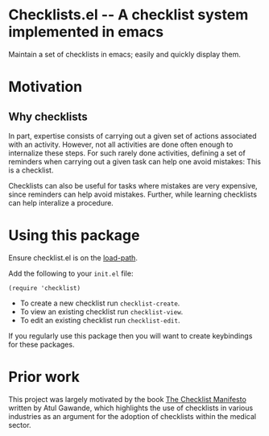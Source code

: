 # Checklists.el -- A checklist system implemented in emacs

Maintain a set of checklists in emacs; easily and quickly display them.

# Motivation

## Why checklists

In part, expertise consists of carrying out a given set of actions associated with an activity. However, not all activities are done often enough to internalize these steps. For such rarely done activities, defining a set of reminders when carrying out a given task can help one avoid mistakes: This is a checklist.

Checklists can also be useful for tasks where mistakes are very expensive, since reminders can help avoid mistakes. Further, while learning checklists can help interalize a procedure.

# Using this package

Ensure checklist.el is on the [load-path](https://www.gnu.org/software/emacs/manual/html_node/elisp/Library-Search.html).

Add the following to your `init.el` file:

```
(require 'checklist)
```

* To create a new checklist run `checklist-create`.
* To view an existing checklist run `checklist-view`.
* To edit an existing checklist run `checklist-edit`.

If you regularly use this package then you will want to create keybindings for these packages.

# Prior work

This project was largely motivated by the book [The Checklist Manifesto](https://www.amazon.co.uk/Checklist-Manifesto-Things-Right-Gawande/dp/1846683149) written by Atul Gawande, which highlights the use of checklists in various industries as an argument for the adoption of checklists within the medical sector.
